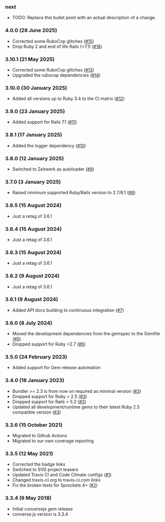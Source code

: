 ### next

* TODO: Replace this bullet point with an actual description of a change.

### 4.0.0 (28 June 2025)

* Corrected some RuboCop glitches ([#15](https://github.com/hausgold/conversejs/pull/15))
* Drop Ruby 2 and end of life Rails (<7.1) ([#16](https://github.com/hausgold/conversejs/pull/16))

### 3.10.1 (21 May 2025)

* Corrected some RuboCop glitches ([#13](https://github.com/hausgold/conversejs/pull/13))
* Upgraded the rubocop dependencies ([#14](https://github.com/hausgold/conversejs/pull/14))

### 3.10.0 (30 January 2025)

* Added all versions up to Ruby 3.4 to the CI matrix ([#12](https://github.com/hausgold/conversejs/pull/12))

### 3.9.0 (23 January 2025)

* Added support for Rails 7.1 ([#11](https://github.com/hausgold/conversejs/pull/11))

### 3.8.1 (17 January 2025)

* Added the logger dependency ([#10](https://github.com/hausgold/conversejs/pull/10))

### 3.8.0 (12 January 2025)

* Switched to Zeitwerk as autoloader ([#9](https://github.com/hausgold/conversejs/pull/9))

### 3.7.0 (3 January 2025)

* Raised minimum supported Ruby/Rails version to 2.7/6.1 ([#8](https://github.com/hausgold/conversejs/pull/8))

### 3.6.5 (15 August 2024)

* Just a retag of 3.6.1

### 3.6.4 (15 August 2024)

* Just a retag of 3.6.1

### 3.6.3 (15 August 2024)

* Just a retag of 3.6.1

### 3.6.2 (9 August 2024)

* Just a retag of 3.6.1

### 3.6.1 (9 August 2024)

* Added API docs building to continuous integration ([#7](https://github.com/hausgold/conversejs/pull/7))

### 3.6.0 (8 July 2024)

* Moved the development dependencies from the gemspec to the Gemfile ([#5](https://github.com/hausgold/conversejs/pull/5))
* Dropped support for Ruby <2.7 ([#6](https://github.com/hausgold/conversejs/pull/6))

### 3.5.0 (24 February 2023)

* Added support for Gem release automation

### 3.4.0 (18 January 2023)

* Bundler >= 2.3 is from now on required as minimal version ([#3](https://github.com/hausgold/conversejs/pull/3))
* Dropped support for Ruby < 2.5 ([#3](https://github.com/hausgold/conversejs/pull/3))
* Dropped support for Rails < 5.2 ([#3](https://github.com/hausgold/conversejs/pull/3))
* Updated all development/runtime gems to their latest
  Ruby 2.5 compatible version ([#3](https://github.com/hausgold/conversejs/pull/3))

### 3.3.6 (15 October 2021)

* Migrated to Github Actions
* Migrated to our own coverage reporting

### 3.3.5 (12 May 2021)

* Corrected the badge links
* Switched to SVG project teasers
* Updated Travis CI and Code Climate configs ([#1](https://github.com/hausgold/conversejs/pull/1))
* Changed travis-ci.org to travis-ci.com links
* Fix the broken tests for Sprockets 4+ ([#2](https://github.com/hausgold/conversejs/pull/2))

### 3.3.4 (9 May 2018)

* Initial conversejs gem release
* converse.js version is 3.3.4
